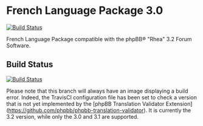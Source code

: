 French Language Package 3.0
===========================
[![Build Status](https://travis-ci.org/maelsoucaze/phpbb.svg?branch=master)](https://travis-ci.org/maelsoucaze/phpbb)

French Language Package compatible with the phpBB® "Rhea" 3.2 Forum Software.

Build Status
------------

[![Build Status](https://travis-ci.org/maelsoucaze/phpbb.svg?branch=master)](https://travis-ci.org/maelsoucaze/phpbb)

Please note that this branch will always have an image displaying a build error. Indeed, the TravisCI configuration file has been set to check a version that is not yet implemented by the [phpBB Translation Validator Extension] (https://github.com/phpbb/phpbb-translation-validator). It is currently the 3.2 version, while only the 3.0 and 3.1 are supported.
